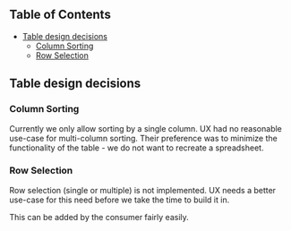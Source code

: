 <!-- START doctoc generated TOC please keep comment here to allow auto update -->
<!-- DON'T EDIT THIS SECTION, INSTEAD RE-RUN doctoc TO UPDATE -->
## Table of Contents

- [Table design decisions](#table-design-decisions)
  - [Column Sorting](#column-sorting)
  - [Row Selection](#row-selection)

<!-- END doctoc generated TOC please keep comment here to allow auto update -->

## Table design decisions

### Column Sorting

Currently we only allow sorting by a single column. UX had no reasonable use-case for multi-column
sorting. Their preference was to minimize the functionality of the table - we do not want to
recreate a spreadsheet.

### Row Selection

Row selection (single or multiple) is not implemented. UX needs a better use-case for this need
before we take the time to build it in.

This can be added by the consumer fairly easily.
